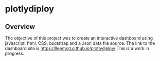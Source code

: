 # plotlydiploy
## Overview
The objective of this project was to create an interactive dashboard using javascript, html, CSS, bootstrap and a Json data file source. 
The link to the dashboard site is https://lleemcd.github.io/plotlydiploy/
This is a work in progress.
